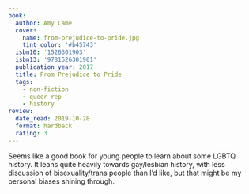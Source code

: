 ```yaml
---
book:
  author: Amy Lame
  cover:
    name: from-prejudice-to-pride.jpg
    tint_color: '#b45743'
  isbn10: '1526301903'
  isbn13: '9781526301901'
  publication_year: 2017
  title: From Prejudice to Pride
  tags:
    - non-fiction
    - queer-rep
    - history
review:
  date_read: 2019-10-28
  format: hardback
  rating: 3
---
```


Seems like a good book for young people to learn about some LGBTQ history. It leans quite heavily towards gay/lesbian history, with less discussion of bisexuality/trans people than I’d like, but that might be my personal biases shining through.